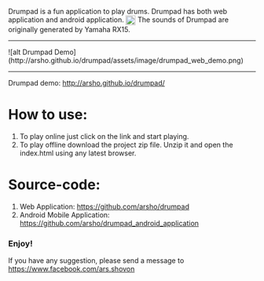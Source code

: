 <p>
Drumpad is a fun application to play drums. 
Drumpad has both web application and android application. 
<img class="emoji" title=":smiley:" alt=":smiley:" src="https://assets-cdn.github.com/images/icons/emoji/unicode/1f603.png" height="20" width="20" align="absmiddle">
The sounds of Drumpad are originally generated by Yamaha RX15. 
</p>

<hr>
![alt Drumpad Demo](http://arsho.github.io/drumpad/assets/image/drumpad_web_demo.png)
<hr>
<p>Drumpad demo: <a href="http://arsho.github.io/drumpad/">http://arsho.github.io/drumpad/</a></p>


<h1>
<a id="how-to-use" class="anchor" href="#how-to-use" aria-hidden="true"><span class="octicon octicon-link"></span></a>How to use:</h1>

<ol>
<li>To play online just click on the link and start playing. </li>
<li>To play offline download the project zip file. Unzip it and open the index.html using any latest browser.</li>
</ol>

<h1>
<a id="source-code" class="anchor" href="#source-code" aria-hidden="true"><span class="octicon octicon-link"></span></a>Source-code:
</h1>
<ol>
<li>Web Application: <a href="https://github.com/arsho/drumpad">https://github.com/arsho/drumpad</a></li>
<li>Android Mobile Application: <a href="https://github.com/arsho/drumpad_android_application">https://github.com/arsho/drumpad_android_application</a></li>
</ol>
<h3>Enjoy!</h3>
<p>If you have any suggestion, please send a message to <a href="https://www.facebook.com/ars.shovon">https://www.facebook.com/ars.shovon</a></p>